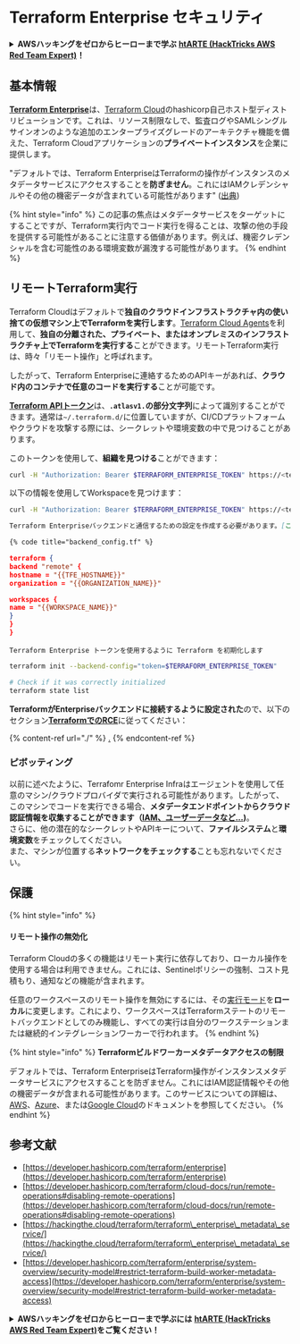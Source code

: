 # Terraform Enterprise セキュリティ

<details>

<summary><strong>AWSハッキングをゼロからヒーローまで学ぶ</strong> <a href="https://training.hacktricks.xyz/courses/arte"><strong>htARTE (HackTricks AWS Red Team Expert)</strong></a><strong>！</strong></summary>

HackTricksをサポートする他の方法:

* **HackTricksにあなたの会社を広告したい**、または**HackTricksをPDFでダウンロードしたい**場合は、[**サブスクリプションプラン**](https://github.com/sponsors/carlospolop)をチェックしてください！
* [**公式PEASS & HackTricksグッズ**](https://peass.creator-spring.com)を入手する
* [**The PEASS Family**](https://opensea.io/collection/the-peass-family)を発見する、私たちの独占的な[**NFTs**](https://opensea.io/collection/the-peass-family)のコレクション
* 💬 [**Discordグループ**](https://discord.gg/hRep4RUj7f)や[**テレグラムグループ**](https://t.me/peass)に**参加する**、または**Twitter** 🐦 [**@carlospolopm**](https://twitter.com/carlospolopm)を**フォローする**。
* **HackTricks**の[**GitHubリポジトリ**](https://github.com/carlospolop/hacktricks)や[**HackTricks Cloud**](https://github.com/carlospolop/hacktricks-cloud)にPRを提出して、あなたのハッキングのコツを共有する。

</details>

## 基本情報

[**Terraform Enterprise**](https://developer.hashicorp.com/terraform/enterprise)は、[Terraform Cloud](https://developer.hashicorp.com/terraform/cloud-docs)のhashicorp自己ホスト型ディストリビューションです。これは、リソース制限なしで、監査ログやSAMLシングルサインオンのような追加のエンタープライズグレードのアーキテクチャ機能を備えた、Terraform Cloudアプリケーションの**プライベートインスタンス**を企業に提供します。

"デフォルトでは、Terraform EnterpriseはTerraformの操作がインスタンスのメタデータサービスにアクセスすることを**防ぎません**。これにはIAMクレデンシャルやその他の機密データが含まれている可能性があります" ([出典](https://www.terraform.io/enterprise/system-overview/security-model#restrict-terraform-build-worker-metadata-access))

{% hint style="info" %}
この記事の焦点はメタデータサービスをターゲットにすることですが、Terraform実行内でコード実行を得ることは、攻撃の他の手段を提供する可能性があることに注意する価値があります。例えば、機密クレデンシャルを含む可能性のある環境変数が漏洩する可能性があります。
{% endhint %}

## リモートTerraform実行 <a href="#remote-terraform-execution" id="remote-terraform-execution"></a>

Terraform Cloudはデフォルトで**独自のクラウドインフラストラクチャ内の使い捨ての仮想マシン上でTerraformを実行します**。[Terraform Cloud Agents](https://developer.hashicorp.com/terraform/cloud-docs/agents)を利用して、**独自の分離された、プライベート、またはオンプレミスのインフラストラクチャ上でTerraformを実行する**ことができます。リモートTerraform実行は、時々「リモート操作」と呼ばれます。

したがって、Terraform Enterpriseに連絡するためのAPIキーがあれば、**クラウド内のコンテナで任意のコードを実行する**ことが可能です。

[**Terraform APIトークン**](https://developer.hashicorp.com/terraform/cloud-docs/users-teams-organizations/api-tokens)は、**`.atlasv1.`の部分文字列**によって識別することができます。通常は`~/.terraform.d/`に位置していますが、CI/CDプラットフォームやクラウドを攻撃する際には、シークレットや環境変数の中で見つけることがあります。

このトークンを使用して、**組織を見つける**ことができます：
```bash
curl -H "Authorization: Bearer $TERRAFORM_ENTERPRISE_TOKEN" https://<terra_enterprise_inst>/api/v2/organizations | jq
```
以下の情報を使用してWorkspaceを見つけます：
```bash
curl -H "Authorization: Bearer $TERRAFORM_ENTERPRISE_TOKEN" https://<terra_enterprise_inst>/api/v2/organizations/<org-id>/workspaces | jq
```
```markdown
Terraform Enterpriseバックエンドと通信するための設定を作成する必要があります。[この例](https://github.com/hashicorp/tfc-getting-started/blob/main/backend.tf)を取得し、Terraform Enterpriseインスタンスのホスト名を**`hostname`に追加**してください：

{% code title="backend_config.tf" %}
```
```json
terraform {
backend "remote" {
hostname = "{{TFE_HOSTNAME}}"
organization = "{{ORGANIZATION_NAME}}"

workspaces {
name = "{{WORKSPACE_NAME}}"
}
}
}
```
```
Terraform Enterprise トークンを使用するように Terraform を初期化します
```
```bash
terraform init --backend-config="token=$TERRAFORM_ENTERPRISE_TOKEN"

# Check if it was correctly initialized
terraform state list
```
**TerraformがEnterpriseバックエンドに接続するように設定された**ので、以下のセクション[**TerraformでのRCE**](./#rce-in-terraform)に従ってください：

{% content-ref url="./" %}
[.](./)
{% endcontent-ref %}

### ピボッティング

以前に述べたように、Terrafomr Enterprise Infraはエージェントを使用して任意のマシン/クラウドプロバイダで実行される可能性があります。したがって、このマシンでコードを実行できる場合、**メタデータエンドポイントからクラウド認証情報を収集することができます（**[**IAM、ユーザーデータなど...**](https://book.hacktricks.xyz/pentesting-web/ssrf-server-side-request-forgery/cloud-ssrf)**)**。\
さらに、他の潜在的なシークレットやAPIキーについて、**ファイルシステム**と**環境変数**をチェックしてください。\
また、マシンが位置する**ネットワークをチェックする**ことも忘れないでください。

## 保護

{% hint style="info" %}
#### リモート操作の無効化 <a href="#disabling-remote-operations" id="disabling-remote-operations"></a>

Terraform Cloudの多くの機能はリモート実行に依存しており、ローカル操作を使用する場合は利用できません。これには、Sentinelポリシーの強制、コスト見積もり、通知などの機能が含まれます。

任意のワークスペースのリモート操作を無効にするには、その[実行モード](https://developer.hashicorp.com/terraform/cloud-docs/workspaces/settings#execution-mode)を**ローカル**に変更します。これにより、ワークスペースはTerraformステートのリモートバックエンドとしてのみ機能し、すべての実行は自分のワークステーションまたは継続的インテグレーションワーカーで行われます。
{% endhint %}

{% hint style="info" %}
**Terraformビルドワーカーメタデータアクセスの制限**

デフォルトでは、Terraform EnterpriseはTerraform操作がインスタンスメタデータサービスにアクセスすることを防ぎません。これにはIAM認証情報やその他の機密データが含まれる可能性があります。このサービスについての詳細は、[AWS](https://docs.aws.amazon.com/AWSEC2/latest/UserGuide/ec2-instance-metadata.html)、[Azure](https://docs.microsoft.com/en-us/azure/virtual-machines/windows/instance-metadata-service?tabs=windows)、または[Google Cloud](https://cloud.google.com/compute/docs/storing-retrieving-metadata)のドキュメントを参照してください。
{% endhint %}

## 参考文献

* [https://developer.hashicorp.com/terraform/enterprise](https://developer.hashicorp.com/terraform/enterprise)
* [https://developer.hashicorp.com/terraform/cloud-docs/run/remote-operations#disabling-remote-operations](https://developer.hashicorp.com/terraform/cloud-docs/run/remote-operations#disabling-remote-operations)
* [https://hackingthe.cloud/terraform/terraform\_enterprise\_metadata\_service/](https://hackingthe.cloud/terraform/terraform\_enterprise\_metadata\_service/)
* [https://developer.hashicorp.com/terraform/enterprise/system-overview/security-model#restrict-terraform-build-worker-metadata-access](https://developer.hashicorp.com/terraform/enterprise/system-overview/security-model#restrict-terraform-build-worker-metadata-access)

<details>

<summary><strong>AWSハッキングをゼロからヒーローまで学ぶには</strong> <a href="https://training.hacktricks.xyz/courses/arte"><strong>htARTE (HackTricks AWS Red Team Expert)</strong></a><strong>をご覧ください！</strong></summary>

HackTricksをサポートする他の方法：

* **HackTricksに広告を掲載したい**、または**HackTricksをPDFでダウンロードしたい**場合は、[**サブスクリプションプラン**](https://github.com/sponsors/carlospolop)をチェックしてください！
* [**公式PEASS & HackTricksグッズ**](https://peass.creator-spring.com)を入手してください。
* [**The PEASS Family**](https://opensea.io/collection/the-peass-family)を発見してください。これは独占的な[**NFT**](https://opensea.io/collection/the-peass-family)のコレクションです。
* 💬 [**Discordグループ**](https://discord.gg/hRep4RUj7f)に**参加する**か、[**テレグラムグループ**](https://t.me/peass)に参加するか、**Twitter** 🐦 [**@carlospolopm**](https://twitter.com/carlospolopm)で**フォローしてください。**
* [**HackTricks**](https://github.com/carlospolop/hacktricks)および[**HackTricks Cloud**](https://github.com/carlospolop/hacktricks-cloud)のgithubリポジトリにPRを提出して、あなたのハッキングのコツを**共有してください。**

</details>
